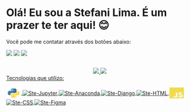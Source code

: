 # Olá! Eu sou a Stefani Lima. É um prazer te ter aqui! 😊

<div> 
Você pode me contatar através dos botões abaixo: 

 <a href="https://www.linkedin.com/in/1stefanilima/" target="_blank"><img src="https://img.shields.io/badge/-LinkedIn-%230077B5?style=for-the-badge&logo=linkedin&logoColor=white" target="_blank"></a> 
 <a href = "mailto:dev_stefani@hotmail.com"><img src="https://img.shields.io/badge/Microsoft_Outlook-0078D4?style=for-the-badge&logo=microsoft-outlook&logoColor=white" target="_blank"></a>
 <a href="https://www.instagram.com/dev_stefani/" target="_blank"><img src="https://img.shields.io/badge/-Instagram-%23E4405F?style=for-the-badge&logo=instagram&logoColor=white" target="_blank"></a>
 </div>
 
 ##
 
<div align="center">
  <a href="https://github.com/stefanimalima">
  <img width="48%" src="https://github-readme-stats.vercel.app/api?username=stefanimalima&show_icons=true&theme=radical&include_all_commits=true&count_private=true"/>
   <img width="50%" src="https://github-readme-stats.vercel.app/api/top-langs/?username=stefanimalima&layout=compact&langs_count=7&theme=radical"/>
    
</div></div>
Tecnologias que utilizo:
<div style="display: inline_block"><br>
  <img align="center" alt="Ste-Python" height="30" width="40" src="https://raw.githubusercontent.com/devicons/devicon/master/icons/python/python-original.svg">  
  <img align="center" alt="Ste-Jupyter" height="30" width="40" src="https://cdn.jsdelivr.net/gh/devicons/devicon/icons/jupyter/jupyter-original-wordmark.svg" />
  <img align="center" alt="Ste-Anaconda" height="30" width="40" src="https://cdn.jsdelivr.net/gh/devicons/devicon/icons/anaconda/anaconda-original.svg" />     
  <img align="center" alt="Ste-Django" height="30" width="30" src="https://cdn.jsdelivr.net/gh/devicons/devicon/icons/django/django-plain.svg" />
  <img align="center" alt="Ste-HTML" height="30" width="40" src="https://cdn.jsdelivr.net/gh/devicons/devicon/icons/html5/html5-original.svg" />
  <img align="center" alt="Ste-JS" height="30" width="40" src="https://raw.githubusercontent.com/devicons/devicon/master/icons/javascript/javascript-plain.svg">
  <img align="center" alt="Ste-CSS" height="30" width="40" src="https://cdn.jsdelivr.net/gh/devicons/devicon/icons/css3/css3-original.svg" />
  <img align="center" alt="Ste-Figma" height="30" width="40" src="https://cdn.jsdelivr.net/gh/devicons/devicon/icons/figma/figma-original.svg" /> 
</div>
  
  ## 
